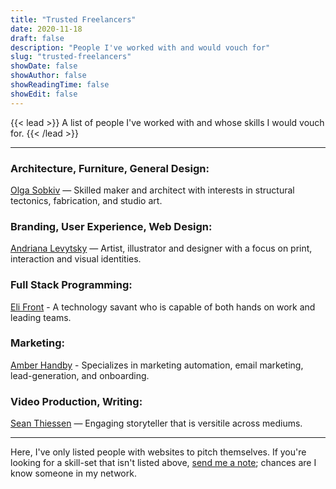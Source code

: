 ```yaml
---
title: "Trusted Freelancers"
date: 2020-11-18
draft: false
description: "People I've worked with and would vouch for"
slug: "trusted-freelancers"
showDate: false
showAuthor: false
showReadingTime: false
showEdit: false
---
```

{{< lead >}}
A list of people I've worked with and whose skills I would vouch for.
{{< /lead >}}

---
### Architecture, Furniture, General Design:

[Olga Sobkiv](https://www.olgasobkiv.com/) — Skilled maker and architect with interests in structural tectonics, fabrication, and studio art.

### Branding, User Experience, Web Design:

[Andriana Levytsky](https://andrianalevytsky.github.io/work/) — Artist, illustrator and designer with a focus on print, interaction and visual identities.

### Full Stack Programming:

[Eli Front](https://elifront.com/) - A technology savant who is capable of both hands on work and leading teams. 

### Marketing:
[Amber Handby](https://www.bang.marketing/) - Specializes in marketing automation, email marketing, lead-generation, and onboarding.

### Video Production, Writing:

[Sean Thiessen](https://seanthiessen.com/) — Engaging storyteller that is versitile across mediums. 

---

Here, I've only listed people with websites to pitch themselves. If you're looking for a skill-set that isn't listed above, [send me a note](mailto:me@benjaminbanderson.com); chances are I know someone in my network. 


